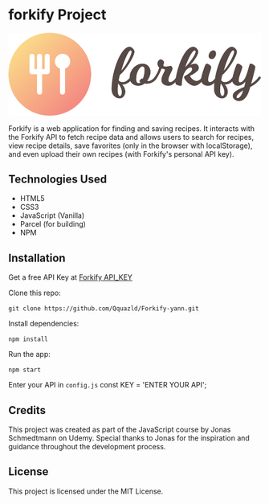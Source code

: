 # forkify Project

[![forkify-yann](src/img/logo.png)](https://forkify-yann.netlify.app)

Forkify is a web application for finding and saving recipes. It interacts with the Forkify API to fetch recipe data and allows users to search for recipes, view recipe details, save favorites (only in the browser with localStorage), and even upload their own recipes (with Forkify's personal API key).

## Technologies Used

- HTML5
- CSS3
- JavaScript (Vanilla)
- Parcel (for building)
- NPM

## Installation

Get a free API Key at [Forkify API_KEY](https://forkify-api.herokuapp.com/v2)

Clone this repo:

```shell
git clone https://github.com/Qquazld/Forkify-yann.git
```

Install dependencies:

```shell
npm install
```

Run the app:

```shell
npm start
```

Enter your API in `config.js`
const KEY = 'ENTER YOUR API';

## Credits

This project was created as part of the JavaScript course by Jonas Schmedtmann on Udemy. Special thanks to Jonas for the inspiration and guidance throughout the development process.

## License

This project is licensed under the MIT License.
